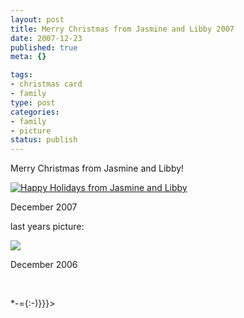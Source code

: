 ```yaml
--- 
layout: post
title: Merry Christmas from Jasmine and Libby 2007
date: 2007-12-23
published: true
meta: {}

tags: 
- christmas card
- family
type: post
categories: 
- family
- picture
status: publish
---
```



Merry Christmas from Jasmine and Libby!

  

[![Happy Holidays from Jasmine and Libby](http://media.eick.us/2011/05/2062510927_557dfb668c.jpg)](http://www.flickr.com/photos/andreweick/2062510927/ "Happy Holidays from Jasmine and Libby by AndrewEick, on Flickr")

  

December 2007 

  



  

last years picture:

  

![](http://media.eick.us/2011/05/307252897_42523f95b4.jpg) 

  

December 2006

  

 

  

*-={:-)}}}>

